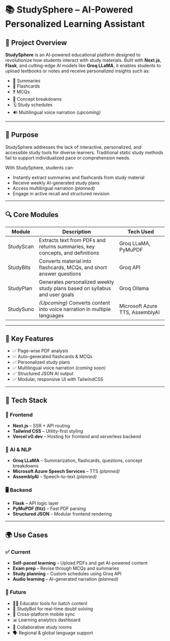# 📚 StudySphere – AI-Powered Personalized Learning Assistant

## 🚀 Project Overview

**StudySphere** is an AI-powered educational platform designed to revolutionize how students interact with study materials. Built with **Next.js**, **Flask**, and cutting-edge AI models like **Groq LLaMA**, it enables students to upload textbooks or notes and receive personalized insights such as:

- 📄 Summaries  
- 📌 Flashcards  
- ❓ MCQs  
- 📘 Concept breakdowns  
- 🗓️ Study schedules  
- 🔊 Multilingual voice narration *(upcoming)*

---

## 🎯 Purpose

StudySphere addresses the lack of interactive, personalized, and accessible study tools for diverse learners. Traditional static study methods fail to support individualized pace or comprehension needs.

With StudySphere, students can:

- Instantly extract summaries and flashcards from study material  
- Receive weekly AI-generated study plans  
- Access multilingual narration *(planned)*  
- Engage in active recall and structured revision  

---

## 🔍 Core Modules

| Module      | Description                                                                    | Tech Used                            |
|-------------|--------------------------------------------------------------------------------|--------------------------------------|
| StudyScan   | Extracts text from PDFs and returns summaries, key concepts, and definitions   | Groq LLaMA, PyMuPDF                  |
| StudyBits   | Converts material into flashcards, MCQs, and short answer questions            | Groq API                             |
| StudyPlan   | Generates personalized weekly study plans based on syllabus and user goals     | Groq Ollama                          |
| StudySuno   | *(Upcoming)* Converts content into voice narration in multiple languages       | Microsoft Azure TTS, AssemblyAI      |

---

## 🌟 Key Features

- ✅ Page-wise PDF analysis  
- ✅ Auto-generated flashcards & MCQs  
- ✅ Personalized study plans  
- ✅ Multilingual voice narration *(coming soon)*  
- ✅ Structured JSON AI output  
- ✅ Modular, responsive UI with TailwindCSS  

---

## 🔧 Tech Stack

### 🎨 Frontend
- **Next.js** – SSR + API routing  
- **Tailwind CSS** – Utility-first styling  
- **Vercel v0.dev** – Hosting for frontend and serverless backend  

### 🧠 AI & NLP
- **Groq LLaMA** – Summarization, flashcards, questions, concept breakdowns  
- **Microsoft Azure Speech Services** – TTS *(planned)*  
- **AssemblyAI** – Speech-to-text *(planned)*  

### 🖥 Backend
- **Flask** – API logic layer  
- **PyMuPDF (fitz)** – Fast PDF parsing  
- **Structured JSON** – Modular frontend rendering  

---

## 🌍 Use Cases

### ✅ Current
- **Self-paced learning** – Upload PDFs and get AI-powered content  
- **Exam prep** – Revise through MCQs and summaries  
- **Study planning** – Custom schedules using Groq API  
- **Audio learning** – AI-generated narration *(planned)*  

### 🧩 Future
- 👨‍🏫 Educator tools for batch content  
- 🤖 StudyBot for real-time doubt solving  
- 📱 Cross-platform mobile sync  
- 📊 Learning analytics dashboard  
- 🔗 Collaborative study rooms  
- 🗣 Regional & global language support  
